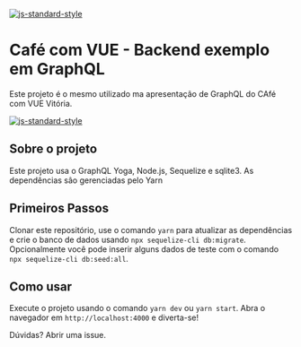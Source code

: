 [![js-standard-style](https://cdn.rawgit.com/standard/standard/master/badge.svg)](http://standardjs.com)

# Café com VUE - Backend exemplo em GraphQL

Este projeto é o mesmo utilizado ma apresentação de GraphQL do CAfé com VUE Vitória. 

[![js-standard-style](https://img.shields.io/badge/code%20style-standard-brightgreen.svg)](http://standardjs.com)
## Sobre o projeto

Este projeto usa o GraphQL Yoga, Node.js, Sequelize e sqlite3. As dependências sâo gerenciadas pelo Yarn

## Primeiros Passos

Clonar este repositório, use o comando `yarn` para atualizar as dependências e crie o banco de dados usando `npx sequelize-cli db:migrate`. Opcionalmente você pode inserir alguns dados de teste com o comando `npx sequelize-cli db:seed:all`.

## Como usar

Execute o projeto usando o comando `yarn dev` ou `yarn start`. Abra o navegador em `http://localhost:4000` e diverta-se!

Dúvidas? Abrir uma issue.
 